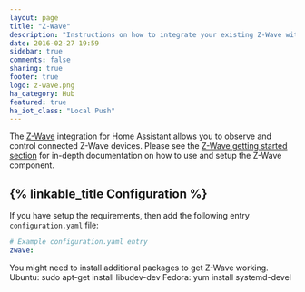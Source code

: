```yaml
---
layout: page
title: "Z-Wave"
description: "Instructions on how to integrate your existing Z-Wave within Home Assistant."
date: 2016-02-27 19:59
sidebar: true
comments: false
sharing: true
footer: true
logo: z-wave.png
ha_category: Hub
featured: true
ha_iot_class: "Local Push"
---
```


The [Z-Wave](http://www.z-wave.com/) integration for Home Assistant allows you to observe and control connected Z-Wave devices. Please see the [Z-Wave getting started section](/docs/z-wave/) for in-depth documentation on how to use and setup the Z-Wave component.

## {% linkable_title Configuration %}

If you have setup the requirements, then add the following entry `configuration.yaml` file:

```yaml
# Example configuration.yaml entry
zwave:
```

<p class='note warning'>
You might need to install additional packages to get Z-Wave working. 
Ubuntu: sudo apt-get install libudev-dev
Fedora: yum install systemd-devel
</p>
